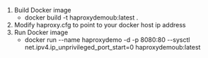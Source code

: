1. Build Docker image 
   * docker build -t haproxydemoub:latest .
2. Modify haproxy.cfg to point to your docker host ip address    
3. Run Docker image
   * docker run --name haproxydemo -d -p 8080:80 --sysctl net.ipv4.ip_unprivileged_port_start=0 haproxydemoub:latest
